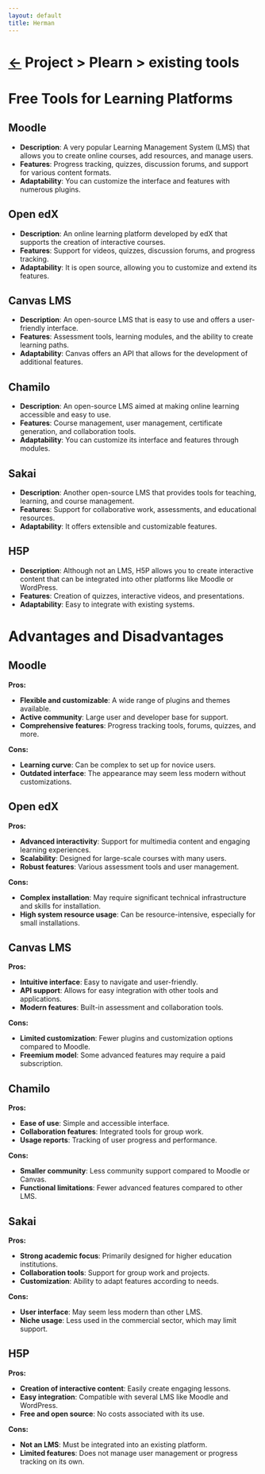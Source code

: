 ```yaml
---
layout: default
title: Herman
---
```



[//]: #(Reference)
[homepage]:   README

# [&larr;][homepage] Project > Plearn > existing tools





# Free Tools for Learning Platforms

## Moodle
- **Description**: A very popular Learning Management System (LMS) that allows you to create online courses, add resources, and manage users.
- **Features**: Progress tracking, quizzes, discussion forums, and support for various content formats.
- **Adaptability**: You can customize the interface and features with numerous plugins.

## Open edX
- **Description**: An online learning platform developed by edX that supports the creation of interactive courses.
- **Features**: Support for videos, quizzes, discussion forums, and progress tracking.
- **Adaptability**: It is open source, allowing you to customize and extend its features.

## Canvas LMS
- **Description**: An open-source LMS that is easy to use and offers a user-friendly interface.
- **Features**: Assessment tools, learning modules, and the ability to create learning paths.
- **Adaptability**: Canvas offers an API that allows for the development of additional features.

## Chamilo
- **Description**: An open-source LMS aimed at making online learning accessible and easy to use.
- **Features**: Course management, user management, certificate generation, and collaboration tools.
- **Adaptability**: You can customize its interface and features through modules.

## Sakai
- **Description**: Another open-source LMS that provides tools for teaching, learning, and course management.
- **Features**: Support for collaborative work, assessments, and educational resources.
- **Adaptability**: It offers extensible and customizable features.

## H5P
- **Description**: Although not an LMS, H5P allows you to create interactive content that can be integrated into other platforms like Moodle or WordPress.
- **Features**: Creation of quizzes, interactive videos, and presentations.
- **Adaptability**: Easy to integrate with existing systems.


# Advantages and Disadvantages

## Moodle

**Pros:**
- **Flexible and customizable**: A wide range of plugins and themes available.
- **Active community**: Large user and developer base for support.
- **Comprehensive features**: Progress tracking tools, forums, quizzes, and more.

**Cons:**
- **Learning curve**: Can be complex to set up for novice users.
- **Outdated interface**: The appearance may seem less modern without customizations.



## Open edX

**Pros:**
- **Advanced interactivity**: Support for multimedia content and engaging learning experiences.
- **Scalability**: Designed for large-scale courses with many users.
- **Robust features**: Various assessment tools and user management.

**Cons:**
- **Complex installation**: May require significant technical infrastructure and skills for installation.
- **High system resource usage**: Can be resource-intensive, especially for small installations.



## Canvas LMS

**Pros:**
- **Intuitive interface**: Easy to navigate and user-friendly.
- **API support**: Allows for easy integration with other tools and applications.
- **Modern features**: Built-in assessment and collaboration tools.

**Cons:**
- **Limited customization**: Fewer plugins and customization options compared to Moodle.
- **Freemium model**: Some advanced features may require a paid subscription.



## Chamilo

**Pros:**
- **Ease of use**: Simple and accessible interface.
- **Collaboration features**: Integrated tools for group work.
- **Usage reports**: Tracking of user progress and performance.

**Cons:**
- **Smaller community**: Less community support compared to Moodle or Canvas.
- **Functional limitations**: Fewer advanced features compared to other LMS.



## Sakai

**Pros:**
- **Strong academic focus**: Primarily designed for higher education institutions.
- **Collaboration tools**: Support for group work and projects.
- **Customization**: Ability to adapt features according to needs.

**Cons:**
- **User interface**: May seem less modern than other LMS.
- **Niche usage**: Less used in the commercial sector, which may limit support.



## H5P

**Pros:**
- **Creation of interactive content**: Easily create engaging lessons.
- **Easy integration**: Compatible with several LMS like Moodle and WordPress.
- **Free and open source**: No costs associated with its use.

**Cons:**
- **Not an LMS**: Must be integrated into an existing platform.
- **Limited features**: Does not manage user management or progress tracking on its own.

 

